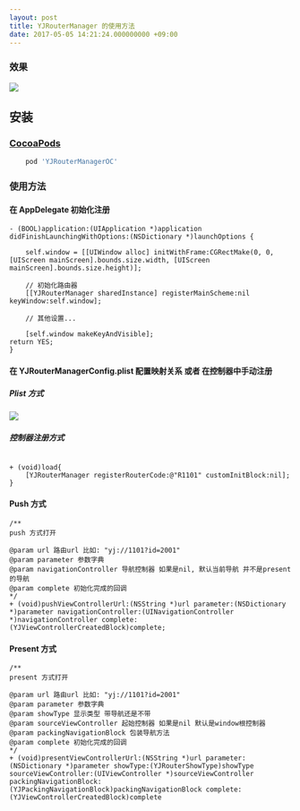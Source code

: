 ```yaml
---
layout: post
title: YJRouterManager 的使用方法
date: 2017-05-05 14:21:24.000000000 +09:00
---
```


### 效果
![](https://ws3.sinaimg.cn/large/006tNc79ly1fi6oaqx4ucg30a80izgul.gif)

## 安装

### [CocoaPods](http://cocoapods.org)

```ruby
    pod 'YJRouterManagerOC'
```

### 使用方法
#### 在 AppDelegate 初始化注册
```objc
- (BOOL)application:(UIApplication *)application didFinishLaunchingWithOptions:(NSDictionary *)launchOptions {

    self.window = [[UIWindow alloc] initWithFrame:CGRectMake(0, 0, [UIScreen mainScreen].bounds.size.width, [UIScreen mainScreen].bounds.size.height)];

    // 初始化路由器
    [[YJRouterManager sharedInstance] registerMainScheme:nil keyWindow:self.window];

    // 其他设置...

    [self.window makeKeyAndVisible];
return YES;
}
```

#### 在 YJRouterManagerConfig.plist 配置映射关系 或者 在控制器中手动注册
##### Plist 方式
![](https://ws2.sinaimg.cn/large/006tNc79ly1fi6ocx1oqqj30k908ndh8.jpg)

##### 控制器注册方式

```objc

+ (void)load{
    [YJRouterManager registerRouterCode:@"R1101" customInitBlock:nil];
}

```

#### Push 方式
```objc
/**
push 方式打开

@param url 路由url 比如: "yj://1101?id=2001"
@param parameter 参数字典
@param navigationController 导航控制器 如果是nil, 默认当前导航 并不是present的导航
@param complete 初始化完成的回调
*/
+ (void)pushViewControllerUrl:(NSString *)url parameter:(NSDictionary *)parameter navigationController:(UINavigationController *)navigationController complete:(YJViewControllerCreatedBlock)complete;
```

#### Present 方式
```objc
/**
present 方式打开

@param url 路由url 比如: "yj://1101?id=2001"
@param parameter 参数字典
@param showType 显示类型 带导航还是不带
@param sourceViewController 起始控制器 如果是nil 默认是window根控制器
@param packingNavigationBlock 包装导航方法
@param complete 初始化完成的回调
*/
+ (void)presentViewControllerUrl:(NSString *)url parameter:(NSDictionary *)parameter showType:(YJRouterShowType)showType sourceViewController:(UIViewController *)sourceViewController packingNavigationBlock:(YJPackingNavigationBlock)packingNavigationBlock complete:(YJViewControllerCreatedBlock)complete
```


